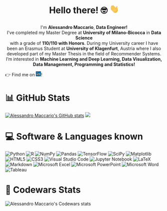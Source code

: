 # <p align="center">Hello there! 🤓 <img src="https://github.com/alessandro-maccario/alessandro-maccario/blob/main/wave_hand.gif" width="30px"></p>

<p align="center">
I'm <b>Alessandro Maccario</b>, <b>Data Engineer!</b><br>
I've completed my Master Degree at <b>University of Milano-Bicocca</b> in <b>Data Science</b><br> with a grade of <b>110/110 with Honors</b>.
During my University career I have been an Erasmus Student at <b>University of Klagenfurt</b>, Austria where I also developed part of my Master Thesis in the field of Recommender Systems.<br>
I’m interested in <b>Machine Learning and Deep Learning, Data Visualization, Data Management, Programming and Statistics!</b><br/>
</p>
  
<!-- Actual text -->
:point_right: Find me on [![LinkedIn][1.2]][1]!

<!-- Icons -->

[1.2]: https://github.com/alessandro-maccario/alessandro-maccario/blob/main/linkedin_logo.png

<!-- Links to your social media accounts -->

[1]: https://www.linkedin.com/in/alessandro-maccario-7b173377/?locale=en_US

  


# :bar_chart: GitHub Stats

[![Alessandro Maccario's GitHub stats](https://github-readme-stats.vercel.app/api?username=alessandro-maccario&hide=prs&count_private=true&show_icons=true&theme=vue-dark)](https://github.com/alessandro-maccario/github-readme-stats) 
<img src="https://github-readme-stats.vercel.app/api/top-langs/?username=alessandro-maccario&theme=vue-dark&layout=compact"/>

# :computer: Software & Languages known

![Python](https://img.shields.io/badge/python-3670A0?style=for-the-badge&logo=python&logoColor=ffdd54) ![R](https://img.shields.io/badge/r-%23276DC3.svg?style=for-the-badge&logo=r&logoColor=white) ![NumPy](https://img.shields.io/badge/numpy-%23013243.svg?style=for-the-badge&logo=numpy&logoColor=white) ![Pandas](https://img.shields.io/badge/pandas-%23150458.svg?style=for-the-badge&logo=pandas&logoColor=white) ![TensorFlow](https://img.shields.io/badge/TensorFlow-%23FF6F00.svg?style=for-the-badge&logo=TensorFlow&logoColor=white) ![SciPy](https://img.shields.io/badge/SciPy-%230C55A5.svg?style=for-the-badge&logo=scipy&logoColor=%white) ![Matplotlib](https://img.shields.io/badge/Matplotlib-%23ffffff.svg?style=for-the-badge&logo=Matplotlib&logoColor=black) ![HTML5](https://img.shields.io/badge/html5-%23E34F26.svg?style=for-the-badge&logo=html5&logoColor=white) ![CSS3](https://img.shields.io/badge/css3-%231572B6.svg?style=for-the-badge&logo=css3&logoColor=white) ![Visual Studio Code](https://img.shields.io/badge/Visual%20Studio%20Code-0078d7.svg?style=for-the-badge&logo=visual-studio-code&logoColor=white) ![Jupyter Notebook](https://img.shields.io/badge/jupyter-%23FA0F00.svg?style=for-the-badge&logo=jupyter&logoColor=white) ![LaTeX](https://img.shields.io/badge/latex-%23008080.svg?style=for-the-badge&logo=latex&logoColor=white) ![Markdown](https://img.shields.io/badge/markdown-%23000000.svg?style=for-the-badge&logo=markdown&logoColor=white) ![Microsoft Excel](https://img.shields.io/badge/Microsoft_Excel-217346?style=for-the-badge&logo=microsoft-excel&logoColor=white) ![Microsoft PowerPoint](https://img.shields.io/badge/Microsoft_PowerPoint-B7472A?style=for-the-badge&logo=microsoft-powerpoint&logoColor=white) ![Microsoft Word](https://img.shields.io/badge/Microsoft_Word-2B579A?style=for-the-badge&logo=microsoft-word&logoColor=white) ![Tableau](https://img.shields.io/badge/tableau-navy?style=for-the-badge&logo=tableau&logoColor=white)

# :ninja: Codewars Stats
![Alessandro Maccario's Codewars stats](https://github.com/alessandro-maccario/codewars?user=USERNAME&stroke=green&top_languages=true)
